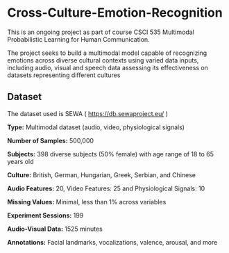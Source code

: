 # Cross-Culture-Emotion-Recognition
This is an ongoing project as part of course CSCI 535 Multimodal Probabilistic Learning for Human Communication.

The project seeks to build a multimodal model capable of recognizing emotions across diverse cultural contexts using varied data inputs, including audio, visual and speech data assessing its effectiveness on datasets representing different cultures

## Dataset
The dataset used is SEWA ( https://db.sewaproject.eu/ )

**Type:** Multimodal dataset (audio, video, physiological signals)

**Number of Samples:** 500,000

**Subjects:** 398 diverse subjects (50% female) with age range of 18 to 65 years old

**Culture:** British, German, Hungarian, Greek, Serbian, and Chinese

**Audio Features:** 20, Video Features: 25 and Physiological Signals: 10

**Missing Values:** Minimal, less than 1% across variables

**Experiment Sessions:** 199

**Audio-Visual Data:** 1525 minutes

**Annotations:** Facial landmarks, vocalizations, valence, arousal, and more



